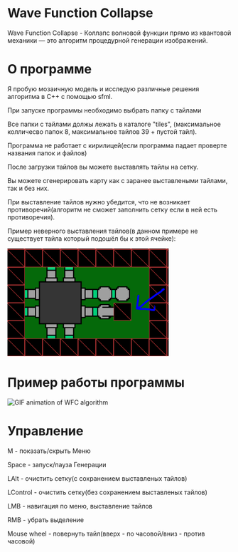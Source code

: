 <h1>Wave Function Collapse</h1>
Wave Function Collapse - Коллапс волновой функции прямо из квантовой механики — это алгоритм процедурной генерации изображений.

<h1>О программе</h1>
Я пробую мозаичную модель и исследую различные решения алгоритма в C++ с помощью sfml.<p> 
При запуске программы необходимо выбрать папку с тайлами<p>
Все папки с тайлами должы лежать в каталоге "tiles", (максимальное колличесво папок 8, максимальное тайлов 39 + пустой тайл).<p>
Программа не работает с кирилицей(если программа падает проверте названия папок и файлов)<p>
После загрузки тайлов вы можете выставлять тайлы на сетку.<p>
Вы можете сгенерировать карту как с заранее выставлеными тайлами, так и без них.<p>
При выставление тайлов нужно убедится, что не возникает противоречий(алгоритм не сможет заполнить сетку если в ней есть противоречия).<p>
Пример неверного выставления тайлов(в данном примере не существует тайла который подошёл бы к этой ячейке):<p>

![Error in WFC algorithm](gifs/error.png)

<h1>Пример работы программы</h1>
 
![GIF animation of WFC algorithm](gifs/wfc.gif)

<h1>Управление</h1>
M - показать/скрыть Меню<p>
Space - запуск/пауза Генерации<p>
LAlt - очистить сетку(с сохранением выставленых тайлов)<p>
LControl - очистить сетку(без сохранением выставленых тайлов)<p>
LMB - навигация по меню, выставление тайлов<p>
RMB - убрать выделение<p>
Mouse wheel - повернуть тайл(вверх - по часовой/вниз - против часовой)<p>
